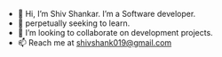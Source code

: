 - 👋 Hi, I’m Shiv Shankar. I’m a Software developer.
- 🌱 perpetually seeking to learn.
- 💞️ I’m looking to collaborate on development projects.
- 📫 Reach me at shivshank019@gmail.com
